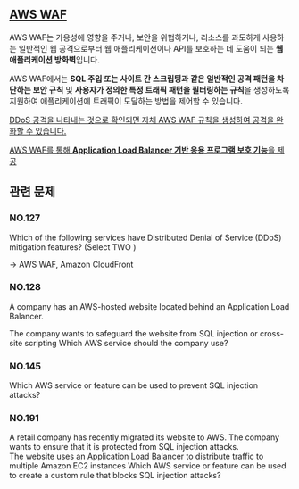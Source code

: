 ## [AWS WAF](https://aws.amazon.com/ko/waf/)

AWS WAF는 가용성에 영향을 주거나, 보안을 위협하거나, 리소스를 과도하게 사용하는 일반적인 웹 공격으로부터 웹 애플리케이션이나 API를 보호하는 데 도움이 되는 **웹 애플리케이션 방화벽**입니다.

AWS WAF에서는 **SQL 주입 또는 사이트 간 스크립팅과 같은 일반적인 공격 패턴을 차단하는 보안 규칙** 및 **사용자가 정의한 특정 트래픽 패턴을 필터링하는 규칙**을 생성하도록 지원하여 애플리케이션에 트래픽이 도달하는 방법을 제어할 수 있습니다.

[DDoS 공격을 나타내는 것으로 확인되면 자체 AWS WAF 규칙을 생성하여 공격을 완화할 수 있습니다.](https://docs.aws.amazon.com/ko_kr/waf/latest/developerguide/ddos-responding.html)

[AWS WAF를 통해 **Application Load Balancer 기반 응용 프로그램 보호 기능**을 제공](https://aws.amazon.com/ko/blogs/korea/aws-web-application-firewall-waf-for-application-load-balancers/)

## 관련 문제

### NO.127 

Which of the following services have Distributed Denial of Service (DDoS) mitigation features? (Select TWO )

-> AWS WAF, Amazon CloudFront

### NO.128 
A company has an AWS-hosted website located behind an Application Load Balancer. 

The company wants to safeguard the website from SQL injection or cross-site scripting Which AWS service should the company use?

### NO.145 

Which AWS service or feature can be used to prevent SQL injection attacks?

### NO.191 
A retail company has recently migrated its website to AWS. The company wants to ensure that it is protected from SQL injection attacks. <br/>
The website uses an Application Load Balancer to distribute traffic to multiple Amazon EC2 instances Which AWS service or feature can be used to create a custom rule that blocks SQL injection attacks?

